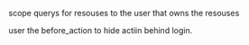 scope querys for resouses to the user that owns the resouses

user the before_action to hide actiin behind login.

